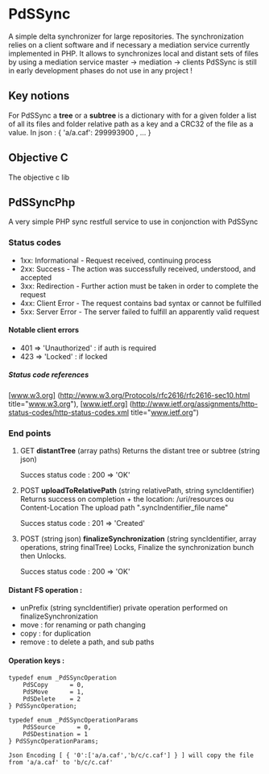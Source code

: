 # PdSSync #

A simple delta synchronizer for large repositories.
The synchronization relies on a client software and if necessary a mediation service currently implemented in PHP.
It allows to synchronizes local and distant sets of files by using a mediation service master  -> mediation -> clients
PdSSync is still in early development phases do not use in any project !

## Key notions ##
For PdSSync a **tree** or a **subtree** is a dictionary with for a given folder a list of all its files and folder relative path as a key and a CRC32 of the file as a value.
	In json : { 'a/a.caf': 299993900 , ... } 
	
## Objective C ##
The objective c lib 

## PdSSyncPhp ##
A very simple PHP sync restfull service to use in conjonction with PdSSync

### Status codes ###

* 1xx: Informational - Request received, continuing process
* 2xx: Success - The action was successfully received, understood, and accepted
* 3xx: Redirection - Further action must be taken in order to complete the request
* 4xx: Client Error - The request contains bad syntax or cannot be fulfilled
* 5xx: Server Error - The server failed to fulfill an apparently valid request

#### Notable client errors ####

* 401 => 'Unauthorized' : if auth is required
* 423 => 'Locked' : if locked

##### Status code references ####
[www.w3.org] (http://www.w3.org/Protocols/rfc2616/rfc2616-sec10.html title="www.w3.org"), [www.ietf.org] (http://www.ietf.org/assignments/http-status-codes/http-status-codes.xml title="www.ietf.org")

### End points ###

1. GET **distantTree** (array paths)
Returns the distant tree or subtree (string json)

	Succes status code : 200 => 'OK'

2. POST **uploadToRelativePath** (string relativePath, string syncIdentifier)
Returns success on completion + the location: /uri/resources  ou Content-Location 
The upload path ".syncIndentifier_file name"

	Succes status code : 201 => 'Created'

3. POST (string json) **finalizeSynchronization** (string syncIdentifier, array operations, string finalTree)
Locks, Finalize the synchronization bunch then Unlocks.

	Succes status code : 200 => 'OK'



#### Distant FS operation : ####
* unPrefix (string syncIdentifier) private operation performed on finalizeSynchronization
* move : for renaming or path changing
* copy : for duplication 
* remove : to delete a path, and sub paths

#### Operation keys : ####

	typedef enum _PdSSyncOperation 
		PdSCopy      = 0,
		PdSMove      = 1,
		PdSDelete    = 2
	} PdSSyncOperation;

	typedef enum _PdSSyncOperationParams 
		PdSSource      = 0,
		PdSDestination = 1
	} PdSSyncOperationParams;
	
	Json Encoding [ { '0':['a/a.caf','b/c/c.caf'] } ] will copy the file from 'a/a.caf' to 'b/c/c.caf'

